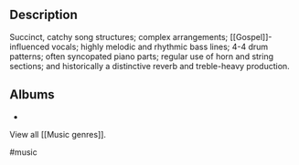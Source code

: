 ## Description
Succinct, catchy song structures; complex arrangements; [[Gospel]]-influenced vocals; highly melodic and rhythmic bass lines; 4-4 drum patterns; often syncopated piano parts; regular use of horn and string sections; and historically a distinctive reverb and treble-heavy production. 
## Albums
- 

View all [[Music genres]].

#music 